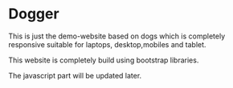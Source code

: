 # Dogger

This is just the demo-website based on dogs which is completely responsive suitable for laptops, desktop,mobiles and tablet.

This website is completely build using bootstrap libraries.

The javascript part will be updated later.

